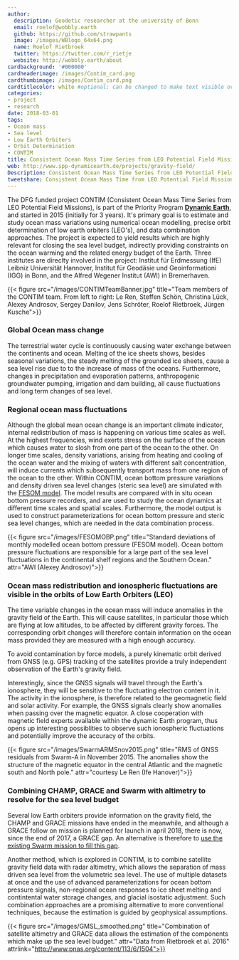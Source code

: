 ```yaml
---
author:
  description: Geodetic researcher at the university of Bonn
  email: roelof@wobbly.earth
  github: https://github.com/strawpants
  image: /images/WBlogo_64x64.png
  name: Roelof Rietbroek
  twitter: https://twitter.com/r_rietje
  website: http://wobbly.earth/about
cardbackground: '#000000'
cardheaderimage: /images/Contim_card.png
cardthumbimage: /images/Contim_card.png
cardtitlecolor: white #optional: can be changed to make text visible over card image
categories:
- project
- research
date: 2018-03-01
tags:
- Ocean mass
- Sea level
- Low Earth Orbiters
- Orbit Determination
- CONTIM
title: Consistent Ocean Mass Time Series from LEO Potential Field Missions (CONTIM)
web: http://www.spp-dynamicearth.de/projects/gravity-field/
Description: Consistent Ocean Mass Time Series from LEO Potential Field Missions (CONTIM)
tweetshare: Consistent Ocean Mass Time from LEO Potential Field Missions
---
```


The DFG funded project CONTIM (Consistent Ocean Mass Time Series from LEO Potential Field Missions), is part of the Priority Program [**Dynamic Earth**](http://www.spp-dynamicearth.de), and started in 2015 (initially for 3 years). It's primary goal is to estimate and study ocean mass variations using numerical ocean modelling, precise orbit determination of low earth orbiters (LEO's), and data combination approaches. The project is expected to yield results which are highly relevant for closing the sea level budget, indirectly providing constraints on the ocean warming and the related energy budget of the Earth. Three institutes are direclty involved in the project: Institut für Erdmessung (IfE) Leibniz Universität Hannover, Institut für Geodäsie und Geoinformationi (IGG) in Bonn, and the Alfred Wegener Institut (AWI) in Bremerhaven. 

{{< figure src="/images/CONTIMTeamBanner.jpg" title="Team members of the CONTIM team. From left to right: Le Ren, Steffen Schön, Christina Lück, Alexey Androsov, Sergey Danilov, Jens Schröter, Roelof Rietbroek, Jürgen Kusche">}}

### Global Ocean mass change
The terrestrial water cycle is continuously causing water exchange between the continents and ocean. Melting of the ice sheets shows, besides seasonal variations, the steady melting of the grounded ice sheets, cause a sea level rise due to to the increase of mass of the oceans. Furthermore, changes in precipitation and evaporation patterns, anthropogenic groundwater pumping, irrigation and dam building, all cause fluctuations and long term changes of sea level.

### Regional ocean mass fluctuations 
Although the global mean ocean change is an important climate indicator, internal redistribution of mass is happening on various time scales as well. At the highest frequencies, wind exerts stress on the surface of the ocean which causes water to slosh from one part of the ocean to the other. On longer time scales, density variations, arising from heating and cooling of the ocean water and the mixing of waters with different salt concentration, will induce currents which subsequently transport mass from one region of the ocean to the other. Within CONTIM, ocean bottom pressure variations and density driven sea level changes (steric sea level) are simulated with the [FESOM model](http://www.fesom.de). The model results are compared with in situ ocean bottom pressure recorders, and are used to study the ocean dynamics at different time scales and spatial scales. Furthermore, the model output is used to construct parameterizations for ocean bottom pressure and steric sea level changes, which are needed in the data combination process.

{{< figure src="/images/FESOMOBP.png" title="Standard deviations of monthly modelled ocean bottom pressure (FESOM model). Ocean bottom pressure fluctuations are responsible for a large part of the sea level fluctuations in the continental shelf regions and the Southern Ocean." attr="AWI (Alexey Androsov)">}}

### Ocean mass redistribution and ionospheric fluctuations are visible in the orbits of Low Earth Orbiters (LEO)
The time variable changes in the ocean mass will induce anomalies in the gravity field of the Earth. This will cause satellites, in particular those which are flying at low altitudes, to be affected by different gravity forces. The corresponding orbit changes will therefore contain information on the ocean mass provided they are measured with a high enough accuracy.

To avoid contamination by force models, a purely kinematic orbit derived from GNSS (e.g. GPS) tracking of the satellites provide a truly independent observation of the Earth's gravity field.

Interestingly, since the GNSS signals will travel through the Earth's ionosphere, they will be sensitive to the fluctuating electron content in it. The activity in the ionosphere, is therefore related to the geomagnetic field and solar activity. For example, the GNSS signals clearly show anomalies when passing over the magnetic equator. A close cooperation with magnetic field experts available within the dynamic Earth program, thus opens up interesting possiblities to observe such ionospheric fluctuations and potentially improve the accuracy of the orbits.

{{< figure src="/images/SwarmARMSnov2015.png" title="RMS of GNSS residuals from Swarm-A in November 2015. The anomalies show the structure of the magnetic equator in the central Atlantic and the magnetic south and North pole." attr="courtesy Le Ren (Ife Hanover)">}}
### Combining CHAMP, GRACE and Swarm with altimetry to resolve for the sea level budget
Several low Earth orbiters provide information on the gravity field, the CHAMP and GRACE missions have ended in the meanwhile, and although a GRACE follow on mission is planned for launch in april 2018, there is now, since the end of 2017, a GRACE gap. An alternative is therefore to [use the existing Swarm mission to fill this gap](/post/mindthegap). 

Another method, which is explored in CONTIM, is to combine satellite gravity field data with radar altimetry, which allows the separation of mass driven sea level from the volumetric sea level. The use of multiple datasets at once and the use of advanced parameterizations for ocean bottom pressure signals, non-regional ocean responses to ice sheet melting and contintental water storage changes, and glacial isostatic adjustment. Such combination approaches are a promising alternative to more conventional techniques, because the estimation is guided by geophysical assumptions.

 
{{< figure src="/images/GMSL_smoothed.png" title="Combination of satellite altimetry and GRACE data allows the estimation of the components which make up the sea level budget." attr="Data from Rietbroek et al. 2016" attrlink="http://www.pnas.org/content/113/6/1504">}}


